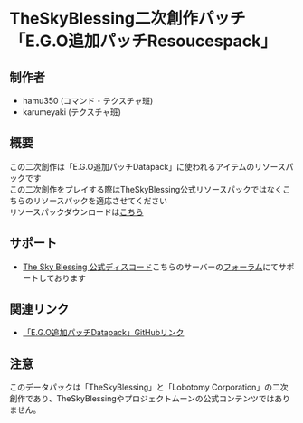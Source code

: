 # TheSkyBlessing二次創作パッチ「E.G.O追加パッチResoucespack」
## 制作者
* hamu350 (コマンド・テクスチャ班)
* karumeyaki (テクスチャ班)

## 概要
この二次創作は「E.G.O追加パッチDatapack」に使われるアイテムのリソースパックです\
この二次創作をプレイする際はTheSkyBlessing公式リソースパックではなくこちらのリソースパックを適応させてください\
リソースパックダウンロードは[こちら](https://www.dropbox.com/scl/fi/g91c4tmioqhs51pscfw4q/resouces_tsb_ego.zip?rlkey=3iuvrd325b1z9nhoikufsa2en&st=pa3ecr80&dl=0)

## サポート
* [The Sky Blessing 公式ディスコード](https://discord.gg/vPqHuQNMEv)こちらのサーバーの[フォーラム](https://discord.com/channels/742465492861845564/1416218190131888251)にてサポートしております

## 関連リンク
* [「E.G.O追加パッチDatapack」GitHubリンク](https://github.com/hamu350/E.G.O_datapack)

## 注意
このデータパックは「TheSkyBlessing」と「Lobotomy Corporation」の二次創作であり、TheSkyBlessingやプロジェクトムーンの公式コンテンツではありません。　

